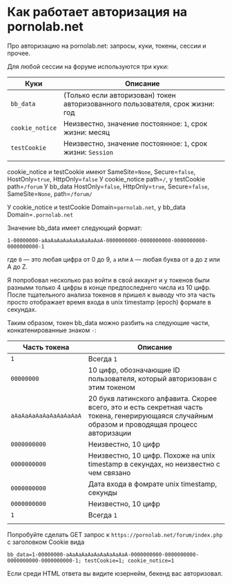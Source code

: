 # Как работает авторизация на pornolab.net

Про авторизацию на pornolab.net: запросы, куки, токены, сессии и прочее.

Для любой сессии на форуме используются три куки:

| Куки            | Описание                                                                      |
| --------------- | ----------------------------------------------------------------------------- |
| `bb_data`       | (Только если авторизован) токен авторизованного пользователя, срок жизни: год |
| `cookie_notice` | Неизвестно, значение постоянное: `1`, срок жизни: месяц                       |
| `testCookie`    | Неизвестно, значение постоянное: `1`, срок жизни: `Session`                   |
|                 |                                                                               |

cookie_notice и testCookie имеют SameSite=`None`, Secure=`false`, HostOnly=`true`, HttpOnly=`false`
У cookie_notice path=`/`, у testCookie path=`/forum`
У bb_data HostOnly=`false`, HttpOnly=`true`, Secure=`false`, SameSite=`None`, path=`/forum/`

У cookie_notice и testCookie Domain=`pornolab.net`, у bb_data Domain=`.pornolab.net`

Значение bb_data имеет следующий формат:

```
1-00000000-aAaAaAaAaAaAaAaAaAaA-0000000000-0000000000-0000000000-0000000000-1
```

где `0` — это любая цифра от 0 до 9, `a` или `A` — любая буква от a до z или A до Z.

Я попробовал несколько раз войти в свой аккаунт и у токенов были разными только 4 цифры в конце предпоследнего числа из 10 цифр. После тщательного анализа токенов я пришел к выводу что эта часть просто отображает время входа в unix timestamp (epoch) формате в секундах.

Таким образом, токен bb_data можно разбить на следующие части, конкатенированные знаком `-`:

| Часть токена           | Описание                                                                                                                                        |
| ---------------------- | ----------------------------------------------------------------------------------------------------------------------------------------------- |
| `1`                    | Всегда `1`                                                                                                                                      |
| `00000000`             | 10 цифр, обозначающие ID пользователя, который авторизован с этим токеном                                                                                                                             |
| `aAaAaAaAaAaAaAaAaAaA` | 20 букв латинского алфавита. Скорее всего, это и есть секретная часть токена, генерирующаяся случайным образом и проводящая процесс авторизации |
| `0000000000`           | Неизвестно, 10 цифр                                                                                                                 |
| `0000000000`           | Неизвестно, 10 цифр. Похоже на unix timestamp в секундах, но неизвестно с чем связано                                                                                                                 |
| `0000000000`           | Дата входа в фомрате unix timestamp, секунды                                                                                                                 |
| `0000000000`           | Неизвестно, 10 цифр                                                                                                                 |
| `1`                    | Всегда `1`                                                                                                                                      |
|                        |                                                                                                                                                 |

Попробуйте сделать GET запрос к `https://pornolab.net/forum/index.php` с заголовком Cookie вида
```
bb_data=1-00000000-aAaAaAaAaAaAaAaAaAaA-0000000000-0000000000-0000000000-0000000000-1; testCookie=1; cookie_notice=1
```

Если среди HTML ответа вы видите юзернейм, бекенд вас авторизовал.